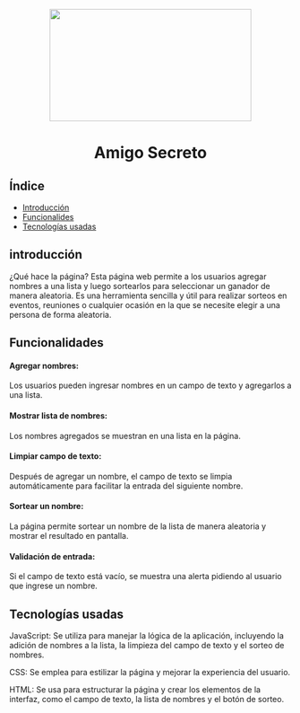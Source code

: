 <p align="center">
  <img width="360" height="200" src="https://github.com/user-attachments/assets/968e3dde-63ef-4be7-9681-fbae6e1b5611">
</p>

<h1 align="center"> Amigo Secreto </h1> 

<h2>Índice </h2>

* [Introducción](#introducción)
* [Funcionalides](#funcionalidades)
* [Tecnologías usadas](#Tecnologías) 

<h2>introducción</h2>   
¿Qué hace la página? Esta página web permite a los usuarios agregar nombres a una lista y luego sortearlos para seleccionar un ganador de manera aleatoria. Es una herramienta sencilla y útil para realizar sorteos en eventos, reuniones o cualquier ocasión en la que se necesite elegir a una persona de forma aleatoria.

<h2>Funcionalidades</h2>
<h4>Agregar nombres:</h4> Los usuarios pueden ingresar nombres en un campo de texto y agregarlos a una lista.

<h4>Mostrar lista de nombres:</h4> Los nombres agregados se muestran en una lista en la página.

<h4>Limpiar campo de texto:</h4> Después de agregar un nombre, el campo de texto se limpia automáticamente para facilitar la entrada del siguiente nombre.

<h4>Sortear un nombre:</h4> La página permite sortear un nombre de la lista de manera aleatoria y mostrar el resultado en pantalla.

<h4>Validación de entrada:</h4> Si el campo de texto está vacío, se muestra una alerta pidiendo al usuario que ingrese un nombre.

<h2>Tecnologías usadas</h2>
JavaScript: Se utiliza para manejar la lógica de la aplicación, incluyendo la adición de nombres a la lista, la limpieza del campo de texto y el sorteo de nombres.

CSS: Se emplea para estilizar la página y mejorar la experiencia del usuario.

HTML: Se usa para estructurar la página y crear los elementos de la interfaz, como el campo de texto, la lista de nombres y el botón de sorteo.

